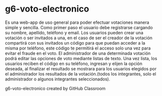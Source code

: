 # g6-voto-electronico



Es una web-app de uso general para poder efectuar votaciones manera simple y sencilla. Como primer paso el usuario debe registrarse cargando su nombre, apellido, teléfono y email. Los usuarios pueden crear una votación o ser invitados a una, en el caso de ser el creador de la votación compartirá con sus invitados un código para que puedan acceder a la misma por teléfono, este código te permitirá el acceso solo una vez para evitar el fraude en el voto. El administrador de una determinada votación podrá editar las opciones de voto mediante listas de texto. Una vez lista, los usuarios reciben el código en su teléfono, ingresan y elijen la opción deseada, al finalizar el resultado se mostrara para los usuarios elegidos por el administrador los resultados de la votación.(todos los integrantes, solo el administrador o algunos integrantes seleccionados).




g6-voto-electronico created by GitHub Classroom
